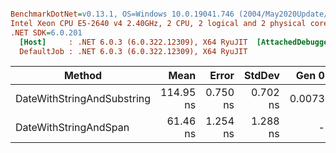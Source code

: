 ``` ini

BenchmarkDotNet=v0.13.1, OS=Windows 10.0.19041.746 (2004/May2020Update/20H1)
Intel Xeon CPU E5-2640 v4 2.40GHz, 2 CPU, 2 logical and 2 physical cores
.NET SDK=6.0.201
  [Host]     : .NET 6.0.3 (6.0.322.12309), X64 RyuJIT  [AttachedDebugger]
  DefaultJob : .NET 6.0.3 (6.0.322.12309), X64 RyuJIT


```
|                     Method |      Mean |    Error |   StdDev |  Gen 0 | Allocated |
|--------------------------- |----------:|---------:|---------:|-------:|----------:|
| DateWithStringAndSubstring | 114.95 ns | 0.750 ns | 0.702 ns | 0.0073 |      96 B |
|      DateWithStringAndSpan |  61.46 ns | 1.254 ns | 1.288 ns |      - |         - |
